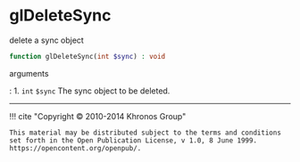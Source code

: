 # glDeleteSync
delete a sync object

```php
function glDeleteSync(int $sync) : void
```



arguments

:    1. `int` `$sync` The sync object to be deleted.



---
     

!!! cite "Copyright © 2010-2014 Khronos Group"

    This material may be distributed subject to the terms and conditions set forth in the Open Publication License, v 1.0, 8 June 1999. https://opencontent.org/openpub/.